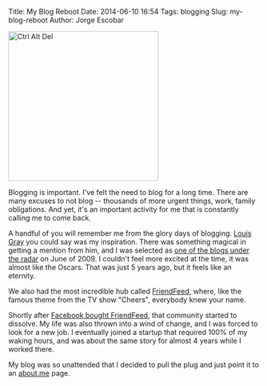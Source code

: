 Title: My Blog Reboot
Date: 2014-06-10 16:54
Tags: blogging
Slug: my-blog-reboot
Author: Jorge Escobar

<img src="/images/posts/2014/06/reboot.jpg" width="300" height="300" class="img-thumbnail" alt="Ctrl Alt Del" />

Blogging is important. I've felt the need to blog for a long time. There are many excuses to not blog -- thousands of more urgent things, work, family obligations. And yet, it's an important activity for me that is constantly calling me to come back.

A handful of you will remember me from the glory days of blogging. [Louis Gray](http://blog.louisgray.com/) you could say was my inspiration. There was something magical in getting a mention from him, and I was selected as [one of the blogs under the radar](http://blog.louisgray.com/2009/06/five-blogs-under-radar-june-2009.html) on June of 2009. I couldn't feel more excited at the time, it was almost like the Oscars. That was just 5 years ago, but it feels like an eternity.

We also had the most incredible hub called [FriendFeed](http://friendfeed.com), where, like the famous theme from the TV show "Cheers", everybody knew your name.

Shortly after [Facebook bought FriendFeed](http://techcrunch.com/2009/08/10/facebook-acquires-friendfeed/), that community started to dissolve. My life was also thrown into a wind of change, and I was forced to look for a new job. I eventually joined a startup that required 100% of my waking hours, and was about the same story for almost 4 years while I worked there.

My blog was so unattended that I decided to pull the plug and just point it to an [about.me](http://about.me) page.

